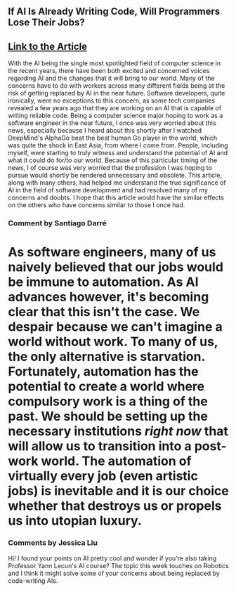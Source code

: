 ## If AI Is Already Writing Code, Will Programmers Lose Their Jobs?
[Link to the Article](https://kateabrosimova.medium.com/if-ai-is-already-writing-code-will-programmers-lose-their-jobs-f942c15caebb)
---
With the AI being the single most spotlighted field of computer science in the recent years, there have been both excited and concerned voices regarding AI and the changes that it will bring to our world. Many of the concerns have to do with workers across many different fields being at the risk of getting replaced by AI in the near future. Software developers, quite ironically, were no exceptions to this concern, as some tech companies revealed a few years ago that they are working on an AI that is capable of writing reliable code. Being a computer science major hoping to work as a software engineer in the near future, I once was very worried about this news, especially because I heard about this shortly after I watched DeepMind's AlphaGo beat the best human Go player in the world, which was quite the shock in East Asia, from where I come from. People, including myself, were starting to truly witness and understand the potential of AI and what it could do for/to our world. Because of this particular timing of the news, I of course was very worried that the profession I was hoping to pursue would shortly be rendered unnecessary and obsolete. This article, along with many others, had helped me understand the true significance of AI in the field of software development and had resolved many of my concerns and doubts. I hope that this article would have the similar effects on the others who have concerns similar to those I once had.


### Comment by Santiago Darré

As software engineers, many of us naively believed that our jobs would be immune to automation. As AI advances however, it's becoming clear that this isn't the case. We despair because we can't imagine a world without work. To many of us, the only alternative is starvation. Fortunately, automation has the potential to create a world where compulsory work is a thing of the past. We should be setting up the necessary institutions *right now* that will allow us to transition into a post-work world. The automation of virtually every job (even artistic jobs) is inevitable and it is our choice whether that destroys us or propels us into utopian luxury.
=======
### Comments by Jessica Liu
Hi! I found your points on AI pretty cool and wonder if you're also taking Professor Yann Lecun's AI course? The topic this week touches on Robotics and I think it might solve some of your concerns about being replaced by code-writing AIs.